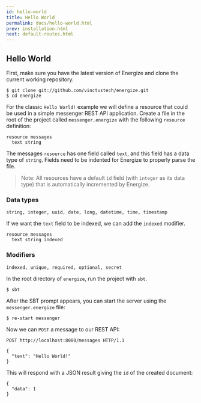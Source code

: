```yaml
---
id: hello-world
title: Hello World
permalink: docs/hello-world.html
prev: installation.html
next: default-routes.html
---
```


## Hello World

First, make sure you have the latest version of Energize and clone the current working repository.

```
$ git clone git://github.com/vinctustech/energize.git
$ cd energize
```

For the classic `Hello World!` example we will define a resource that could be used in a simple messenger REST API application. Create a file in the root of the project called `messenger.energize` with the following `resource` definition:

```
resource messages
  text string
```

The messages `resource` has one field called `text`, and this field has a data type of `string`. Fields need to be indented for Energize to properly parse the file.

> Note: All resources have a default `id` field (with `integer` as its data type) that is automatically incremented by Energize.

### Data types
```
string, integer, uuid, date, long, datetime, time, timestamp
```

If we want the `text` field to be indexed, we can add the `indexed` modifier.

```
resource messages
  text string indexed
```

### Modifiers

```
indexed, unique, required, optional, secret
```

In the root directory of `energize`, run the project with `sbt`.

```
$ sbt
```

After the SBT prompt appears, you can start the server using the `messenger.energize` file:

```
$ re-start messenger
```

Now we can `POST` a message to our REST API:

```
POST http://localhost:8080/messages HTTP/1.1

{
  "text": "Hello World!"
}
```

This will respond with a JSON result giving the `id` of the created document:

```
{
  "data": 1
}
```